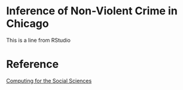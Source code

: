 # Inference of Non-Violent Crime in Chicago

This is a line from RStudio

# Reference
[Computing for the Social Sciences](https://cfss.uchicago.edu/git05.html)